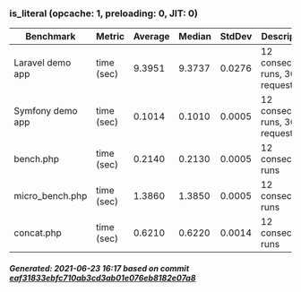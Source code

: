 ### is_literal (opcache: 1, preloading: 0, JIT: 0)

|  Benchmark   |    Metric    |   Average   |   Median    |    StdDev   | Description |
|--------------|--------------|-------------|-------------|-------------|-------------|
|Laravel demo app|time (sec)|9.3951|9.3737|0.0276|12 consecutive runs, 3000 requests|
|Symfony demo app|time (sec)|0.1014|0.1010|0.0005|12 consecutive runs, 3000 requests|
|bench.php|time (sec)|0.2140|0.2130|0.0005|12 consecutive runs|
|micro_bench.php|time (sec)|1.3860|1.3850|0.0005|12 consecutive runs|
|concat.php|time (sec)|0.6210|0.6220|0.0014|12 consecutive runs|

##### Generated: 2021-06-23 16:17 based on commit [eaf31833ebfc710ab3cd3ab01e076eb8182e07a8](https://github.com/krakjoe/php-src/commit/eaf31833ebfc710ab3cd3ab01e076eb8182e07a8)
